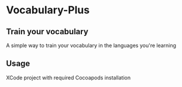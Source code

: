# Vocabulary-Plus

## Train your vocabulary

A simple way to train your vocabulary in the languages you're learning


## Usage

XCode project with required Cocoapods installation 
